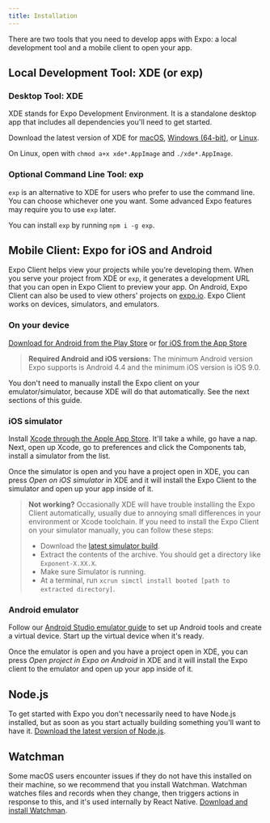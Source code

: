 ```yaml
---
title: Installation
---
```


There are two tools that you need to develop apps with Expo: a local development tool and a mobile client to open your app.

## Local Development Tool: XDE (or exp)

### Desktop Tool: XDE

XDE stands for Expo Development Environment. It is a standalone desktop app that includes all dependencies you'll need to get started.

Download the latest version of XDE for [macOS](https://xde-updates.exponentjs.com/download/mac), [Windows (64-bit)](https://xde-updates.exponentjs.com/download/win32), or [Linux](https://xde-updates.exponentjs.com/download/linux-x86_64).

On Linux, open with `chmod a+x xde*.AppImage` and `./xde*.AppImage`.

### Optional Command Line Tool: exp

`exp` is an alternative to XDE for users who prefer to use the command line. You can choose whichever one you want. Some advanced Expo features may require you to use `exp` later.

You can install `exp` by running `npm i -g exp`.

## Mobile Client: Expo for iOS and Android

Expo Client helps view your projects while you're developing them. When you serve your project from XDE or `exp`, it generates a development URL that you can open in Expo Client to preview your app. On Android, Expo Client can also be used to view others' projects on [expo.io](https://expo.io). Expo Client works on devices, simulators, and emulators.

### On your device

[Download for Android from the Play Store](https://play.google.com/store/apps/details?id=host.exp.exponent) or [for iOS from the App Store](https://itunes.com/apps/exponent)

> **Required Android and iOS versions:** The minimum Android version Expo supports is Android 4.4 and the minimum iOS version is iOS 9.0.

You don't need to manually install the Expo client on your emulator/simulator, because XDE will do that automatically. See the next sections of this guide.

### iOS simulator

Install [Xcode through the Apple App Store](https://itunes.apple.com/app/xcode/id497799835). It'll take a while, go have a nap. Next, open up Xcode, go to preferences and click the Components tab, install a simulator from the list.

Once the simulator is open and you have a project open in XDE, you can press _Open on iOS simulator_ in XDE and it will install the Expo Client to the simulator and open up your app inside of it.

> **Not working?** Occasionally XDE will have trouble installing the Expo Client automatically, usually due to annoying small differences in your environment or Xcode toolchain. If you need to install the Expo Client on your simulator manually, you can follow these steps:
> 
> - Download the [latest simulator build](http://expo.io/--/api/v2/versions/download-ios-simulator-build).
> - Extract the contents of the archive. You should get a directory like `Exponent-X.XX.X`.
> - Make sure Simulator is running.
> - At a terminal, run `xcrun simctl install booted [path to extracted directory]`.

### Android emulator

Follow our [Android Studio emulator guide](../workflow/android-studio-emulator.html) to set up Android tools and create a virtual device. Start up the virtual device when it's ready.

Once the emulator is open and you have a project open in XDE, you can press _Open project in Expo on Android_ in XDE and it will install the Expo client to the emulator and open up your app inside of it.

## Node.js

To get started with Expo you don't necessarily need to have Node.js installed, but as soon as you start actually building something you'll want to have it. [Download the latest version of Node.js](https://nodejs.org/en/).

## Watchman

Some macOS users encounter issues if they do not have this installed on their machine, so we recommend that you install Watchman. Watchman watches files and records when they change, then triggers actions in response to this, and it's used internally by React Native. [Download and install Watchman](https://facebook.github.io/watchman/docs/install.html).

